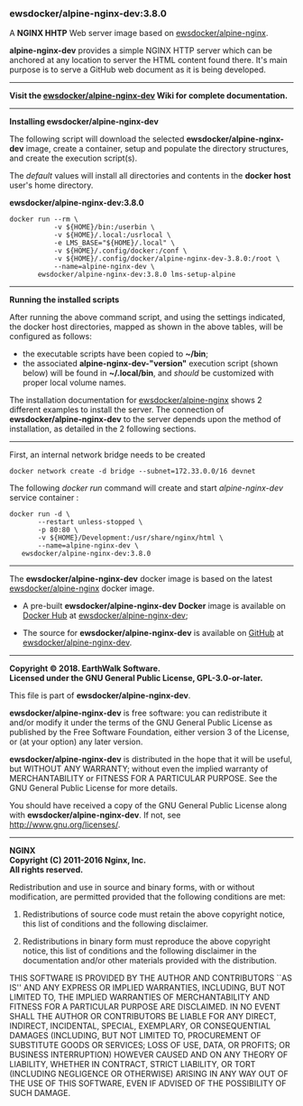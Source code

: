 ### ewsdocker/alpine-nginx-dev:3.8.0  
A **NGINX HHTP** Web server image based on [ewsdocker/alpine-nginx](https://github.com/ewsdocker/alpine-nginx).  

**alpine-nginx-dev** provides a simple NGINX HTTP server which can be anchored at any location to server the HTML content found there.  It's main purpose is to serve a GitHub web document as it is being developed.

____  
**Visit the [ewsdocker/alpine-nginx-dev](https://github.com/ewsdocker/alpine-nginx-dev/wiki) Wiki for complete documentation.**  
____  

**Installing ewsdocker/alpine-nginx-dev**  

The following script will download the selected **ewsdocker/alpine-nginx-dev** image, create a container, setup and populate the directory structures, and create the execution script(s).  

The _default_ values will install all directories and contents in the **docker host** user's home directory.  

**ewsdocker/alpine-nginx-dev:3.8.0**
  
    docker run --rm \
               -v ${HOME}/bin:/userbin \
               -v ${HOME}/.local:/usrlocal \
               -e LMS_BASE="${HOME}/.local" \
               -v ${HOME}/.config/docker:/conf \
               -v ${HOME}/.config/docker/alpine-nginx-dev-3.8.0:/root \
               --name=alpine-nginx-dev \
           ewsdocker/alpine-nginx-dev:3.8.0 lms-setup-alpine  

____  

**Running the installed scripts**

After running the above command script, and using the settings indicated, the docker host directories, mapped as shown in the above tables, will be configured as follows:

 - the executable scripts have been copied to **~/bin**;  
 - the associated **alpine-nginx-dev-"version"** execution script (shown below) will be found in **~/.local/bin**, and _should_ be customized with proper local volume names.  

The installation documentation for [ewsdocker/alpine-nginx]() shows 2 different examples to install the server.  The connection of **ewsdocker/alpine-nginx-dev** to the server depends upon the method of installation, as detailed in the 2 following sections.  

____  

First, an internal network bridge needs to be created

    docker network create -d bridge --subnet=172.33.0.0/16 devnet

The following _docker run_ command will create and start _alpine-nginx-dev_ service container :

    docker run -d \
           --restart unless-stopped \
           -p 80:80 \
           -v ${HOME}/Development:/usr/share/nginx/html \
           --name=alpine-nginx-dev \
       ewsdocker/alpine-nginx-dev:3.8.0  
  
____  

The **ewsdocker/alpine-nginx-dev** docker image is based on the latest [ewsdocker/alpine-nginx](https://github.com/ewsdocker/alpine-nginx/wiki) docker image.  

- A pre-built **ewsdocker/alpine-nginx-dev Docker** image is available on [Docker Hub](https://hub.docker.com) at [ewsdocker/alpine-nginx-dev](https://hub.docker.com/r/ewsdocker/alpine-nginx-dev/);

- The source for **ewsdocker/alpine-nginx-dev** is available on [GitHub](https://github.com/) at [ewsdocker/alpine-nginx-dev](https://github.com/ewsdocker/alpine-nginx-dev).  

____  

**Copyright © 2018. EarthWalk Software.**  
**Licensed under the GNU General Public License, GPL-3.0-or-later.**  

This file is part of **ewsdocker/alpine-nginx-dev**.  

**ewsdocker/alpine-nginx-dev** is free software: you can redistribute 
it and/or modify it under the terms of the GNU General Public License 
as published by the Free Software Foundation, either version 3 of the 
License, or (at your option) any later version.  

**ewsdocker/alpine-nginx-dev** is distributed in the hope that it will 
be useful, but WITHOUT ANY WARRANTY; without even the implied warranty 
of MERCHANTABILITY or FITNESS FOR A PARTICULAR PURPOSE.  See the
GNU General Public License for more details.  

You should have received a copy of the GNU General Public License
along with **ewsdocker/alpine-nginx-dev**.  If not, see 
<http://www.gnu.org/licenses/>.  

____  

**NGINX**  
**Copyright (C) 2011-2016 Nginx, Inc.**  
**All rights reserved.**  

Redistribution and use in source and binary forms, with or without modification, are permitted provided that the following conditions are met:  

1. Redistributions of source code must retain the above copyright notice, this list of conditions and the following disclaimer.  

1. Redistributions in binary form must reproduce the above copyright notice, this list of conditions and the following disclaimer in the documentation and/or other materials provided with the distribution.  

THIS SOFTWARE IS PROVIDED BY THE AUTHOR AND CONTRIBUTORS ``AS IS'' AND ANY EXPRESS OR IMPLIED WARRANTIES, INCLUDING, BUT NOT LIMITED TO, THE IMPLIED WARRANTIES OF MERCHANTABILITY AND FITNESS FOR A PARTICULAR PURPOSE ARE DISCLAIMED. IN NO EVENT SHALL THE AUTHOR OR CONTRIBUTORS BE LIABLE FOR ANY DIRECT, INDIRECT, INCIDENTAL, SPECIAL, EXEMPLARY, OR CONSEQUENTIAL DAMAGES (INCLUDING, BUT NOT LIMITED TO, PROCUREMENT OF SUBSTITUTE GOODS OR SERVICES; LOSS OF USE, DATA, OR PROFITS; OR BUSINESS INTERRUPTION) HOWEVER CAUSED AND ON ANY THEORY OF LIABILITY, WHETHER IN CONTRACT, STRICT LIABILITY, OR TORT (INCLUDING NEGLIGENCE OR OTHERWISE) ARISING IN ANY WAY OUT OF THE USE OF THIS SOFTWARE, EVEN IF ADVISED OF THE POSSIBILITY OF SUCH DAMAGE.  

